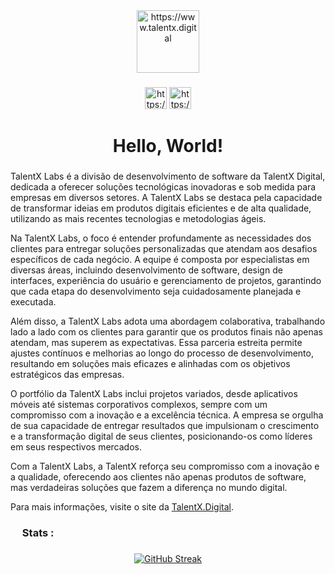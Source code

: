 <div align="center">
  <img src="https://talentx.digital/wp-content/uploads/2023/12/talent-logo.png" height="100" alt="https://www.talentx.digital"  />
</div>

###

<div align="center">
  <img src="https://www.svgrepo.com/show/431763/linkedin.svg" height="35" alt="https://www.linkedin.com/company/talentxdigital"  />
  <img src="https://www.svgrepo.com/show/452229/instagram-1.svg" height="35" alt="https://www.instagram.com/talentx.digital"  />
</div>
  

###


<h1 align="center"> Hello, World! </h1>

###

<p align="left">TalentX Labs é a divisão de desenvolvimento de software da TalentX Digital, dedicada a oferecer soluções tecnológicas inovadoras e sob medida para empresas em diversos setores. A TalentX Labs se destaca pela capacidade de transformar ideias em produtos digitais eficientes e de alta qualidade, utilizando as mais recentes tecnologias e metodologias ágeis.

Na TalentX Labs, o foco é entender profundamente as necessidades dos clientes para entregar soluções personalizadas que atendam aos desafios específicos de cada negócio. A equipe é composta por especialistas em diversas áreas, incluindo desenvolvimento de software, design de interfaces, experiência do usuário e gerenciamento de projetos, garantindo que cada etapa do desenvolvimento seja cuidadosamente planejada e executada.

Além disso, a TalentX Labs adota uma abordagem colaborativa, trabalhando lado a lado com os clientes para garantir que os produtos finais não apenas atendam, mas superem as expectativas. Essa parceria estreita permite ajustes contínuos e melhorias ao longo do processo de desenvolvimento, resultando em soluções mais eficazes e alinhadas com os objetivos estratégicos das empresas.

O portfólio da TalentX Labs inclui projetos variados, desde aplicativos móveis até sistemas corporativos complexos, sempre com um compromisso com a inovação e a excelência técnica. A empresa se orgulha de sua capacidade de entregar resultados que impulsionam o crescimento e a transformação digital de seus clientes, posicionando-os como líderes em seus respectivos mercados.

Com a TalentX Labs, a TalentX reforça seu compromisso com a inovação e a qualidade, oferecendo aos clientes não apenas produtos de software, mas verdadeiras soluções que fazem a diferença no mundo digital.

Para mais informações, visite o site da <a href="https://www.talentx.digital">TalentX.Digital</a>.
</p>

###

<h3 align="left"><img src="https://www.svgrepo.com/show/375795/dev.svg" height="15"/> Stats :</h3>

###

<div align="center">
 <a href="https://git.io/streak-stats"><img src="https://streak-stats.demolab.com?user=TalentxDigital&theme=transparent&exclude_days=Sun%2CSat" alt="GitHub Streak" /></a>
